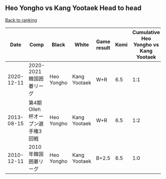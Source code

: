 ## Heo Yongho vs Kang Yootaek Head to head

[Back to ranking](../../index.md)




| **Date** | **Comp** | **Black** | **White** | **Game result** | **Komi** | **Cumulative Heo Yongho vs Kang Yootaek** | **Heo Yongho streak** | **Kang Yootaek streak** | 
| --- | --- | --- | --- | --- | --- | --- | --- | --- |
| 2020-12-11 | 2020-2021韓国囲碁リーグ | Heo Yongho | Kang Yootaek | W+R | 6.5 | 1:1 | 0 | 1 | 
| 2013-08-15 | 第4期Olleh杯オープン選手権3回戦 | Heo Yongho | Kang Yootaek | W+R | 6.5 | 1:2 | 0 | 2 | 
| 2010-12-11 | 2010年韓国囲碁リーグ | Heo Yongho | Kang Yootaek | B+2.5 | 6.5 | 1:0 | 1 | 0 |





